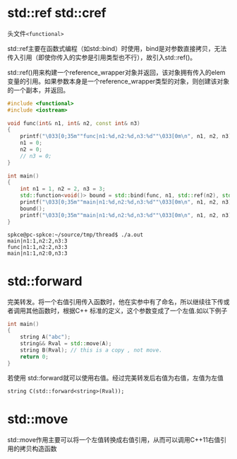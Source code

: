# std::ref std::cref

头文件`<functional>`

std::ref主要在函数式编程（如std::bind）时使用，bind是对参数直接拷贝，无法传入引用（即使你传入的实参是引用类型也不行），故引入std::ref()。

std::ref()用来构建一个reference_wrapper对象并返回，该对象拥有传入的elem变量的引用。如果参数本身是一个reference_wrapper类型的对象，则创建该对象的一个副本，并返回。



```c++
#include <functional>
#include <iostream>
 
void func(int& n1, int& n2, const int& n3)
{
	printf("\033[0;35m""func|n1:%d,n2:%d,n3:%d""\033[0m\n", n1, n2, n3);
	n1 = 0;
	n2 = 0;
	// n3 = 0;
}
 
int main()
{
	int n1 = 1, n2 = 2, n3 = 3;
	std::function<void()> bound = std::bind(func, n1, std::ref(n2), std::cref(n3));
	printf("\033[0;35m""main|n1:%d,n2:%d,n3:%d""\033[0m\n", n1, n2, n3);
	bound();
	printf("\033[0;35m""main|n1:%d,n2:%d,n3:%d""\033[0m\n", n1, n2, n3);
}
```
```shell
spkce@pc-spkce:~/source/tmp/thread$ ./a.out
main|n1:1,n2:2,n3:3
func|n1:1,n2:2,n3:3
main|n1:1,n2:0,n3:3
```

# std::forward 

完美转发。将一个右值引用传入函数时，他在实参中有了命名，所以继续往下传或者调用其他函数时，根据C++ 标准的定义，这个参数变成了一个左值.如以下例子

```c++
int main()
{
	string A("abc");
	string&& Rval = std::move(A);
	string B(Rval); // this is a copy , not move.
	return 0;
}
```

若使用 std::forward就可以使用右值。经过完美转发后右值为右值，左值为左值
```
string C(std::forward<string>(Rval));
```
# std::move 
std::move作用主要可以将一个左值转换成右值引用，从而可以调用C++11右值引用的拷贝构造函数